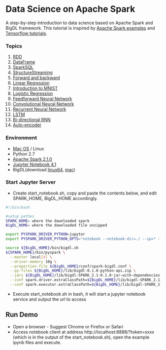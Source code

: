 # Data Science on Apache Spark

A step-by-step introduction to data science based on Apache Spark and BigDL framework. This tutorial is inspired by [Apache Spark examples](http://spark.apache.org/examples.html) and [Tensorflow tutorials](https://github.com/nlintz/TensorFlow-Tutorials).

### Topics
1. [RDD](https://github.com/intel-analytics/BigDL-Tutorials/blob/master/notebooks/spark_basics/RDD.ipynb) 
2. [DataFrame](https://github.com/intel-analytics/BigDL-Tutorials/blob/master/notebooks/spark_basics/DataFrame.ipynb)
3. [SparkSQL](https://github.com/intel-analytics/BigDL-Tutorials/blob/master/notebooks/spark_basics/spark_sql.ipynb)
4. [StructureStreaming](https://github.com/intel-analytics/BigDL-Tutorials/blob/master/notebooks/spark_basics/structured_streaming.ipynb)
5. [Forward and backward](https://github.com/intel-analytics/BigDL-Tutorials/blob/master/notebooks/neural_networks/forward_and_backward.ipynb)
6. [Linear Regression](https://github.com/intel-analytics/BigDL-Tutorials/blob/master/notebooks/neural_networks/linear_regression.ipynb)
7. [Introduction to MNIST](https://github.com/intel-analytics/BigDL-Tutorials/blob/master/notebooks/neural_networks/introduction_to_mnist.ipynb)
8. [Logistic Regression](https://github.com/intel-analytics/BigDL-Tutorials/blob/master/notebooks/neural_networks/logistic_regression.ipynb)
9. [Feedforward Neural Network](https://github.com/intel-analytics/BigDL-Tutorials/blob/master/notebooks/neural_networks/deep_feed_forward_neural_network.ipynb)
10. [Convolutional Neural Network](https://github.com/intel-analytics/BigDL-Tutorials/blob/master/notebooks/neural_networks/cnn.ipynb)
11. [Recurrent Neural Network](https://github.com/intel-analytics/BigDL-Tutorials/blob/master/notebooks/neural_networks/rnn.ipynb)
12. [LSTM](https://github.com/intel-analytics/BigDL-Tutorials/blob/master/notebooks/neural_networks/lstm.ipynb)
13. [Bi-directional RNN](https://github.com/intel-analytics/BigDL-Tutorials/blob/master/notebooks/neural_networks/birnn.ipynb)
14. [Auto-encoder](https://github.com/intel-analytics/BigDL-Tutorials/blob/master/notebooks/neural_networks/autoencoder.ipynb)

### Environment

+ [Mac OS](https://github.com/intel-analytics/BigDL-Tutorials/blob/master/SetupMac.md) / Linux
+ Python 2.7
+ [Apache Spark 2.1.0](http://spark.apache.org/docs/2.1.0/)
+ [Jupyter Notebook 4.1](http://jupyter.org/install.html)
+ BigDL(download [linux64](https://drive.google.com/file/d/0B7WbKES2D6AxZkEwNVpsMFNVVlU/view?usp=sharing), [mac](https://drive.google.com/file/d/0B7WbKES2D6AxTDJaaUdlRVFRMFU/view?usp=sharing))

### Start Jupyter Server

* Create start_notebook.sh, copy and paste the contents below, and edit SPARK_HOME, BigDL_HOME accordingly.
```bash
#!/bin/bash

#setup pathes
SPARK_HOME= where the downloaded spark
BigDL_HOME= where the downloaded file unzipped

export PYSPARK_DRIVER_PYTHON=jupyter
export PYSPARK_DRIVER_PYTHON_OPTS="notebook --notebook-dir=./ --ip=* --no-browser"

source ${BigDL_HOME}/bin/bigdl.sh
${SPARK_HOME}/bin/pyspark \
  --master local[4] \
  --driver-memory 10g \
  --properties-file ${BigDL_HOME}/conf/spark-bigdl.conf \
  --py-files ${BigDL_HOME}/lib/bigdl-0.1.0-python-api.zip \
  --jars ${BigDL_HOME}/lib/bigdl-SPARK_2.1-0.1.0-jar-with-dependencies.jar \
  --conf spark.driver.extraClassPath=${BigDL_HOME}/lib/bigdl-SPARK_2.1-0.1.0-jar-with-dependencies.jar \
  --conf spark.executor.extraClassPath=${BigDL_HOME}/lib/bigdl-SPARK_2.1-0.1.0-jar-with-dependencies.jar
```

* Execute start_notebook.sh in bash, it will start a jupyter notebook service and output the url to access
## Run Demo
* Open a browser - Suggest Chrome or Firefox or Safari
* Access notebook client at address http://localhost:8888/?token=xxxx (which is in the output of the start_notebook.sh), open the example ipynb files and execute.

